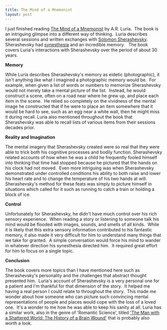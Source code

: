 ```yaml
---
title: The Mind of a Mnemonist
layout: post
---
```


I just finished reading [The Mind of a Mnemonist][1] by A.R. Luria.  The book
is an intriguing glimpse into a different way of thinking.  Luria describes
several sessions and written exchanges with [Solomon Sherashevsky][2].
Sherashevsky had [synesthesia][3] and an incredible memory.   The book covers
Luria's interactions with Sherashevsky over the period of about 30 years.

**Memory**

While Luria describes Sherashevsky's memory as eidetic
(photographic), it isn't anything like what I imagined a photographic memory
would be.  For example, when given a list of words or numbers to memorize
Sherashevsky would not merely take a mental picture of the list.  Instead, he
would construct a scene, often on a road near where he grew up, and place each
item in the scene.  He relied so completely on the vividness of the mental
image he constructed that if he were to place an item somewhere that it would
be hard to see, such as an egg near a white wall, then he might miss it during
recall. Luria also mentioned throughout the book that Sherashevsky was able to
recall lists of various items from their sessions decades prior.

**Reality and Imagination**

The mental imagery that Sherashevsky created were so real that
they were able to trick both his cognitive processes and bodily function.
Sherashevsky related accounts of how when he was a child he frequently fooled
himself into thinking that time had stopped because he pictured that the hands
on his clock had not moved.  Even more intriguing was when Sherashevsky
demonstrated under controlled conditions his ability to both raise and lower
his heart rate and to change the temperature of his two hands at will.
Sherashevsky's method for these feats was simply to picture himself in
situations which called for it such as running to catch a train or holding a
block of ice.

**Control**

Unfortunately for Sherashevsky, he didn't have much
control over his rich sensory experience.  When reading a story or listening
to someone talk his mind would be flooded with images, sounds, and smells of
all kinds.  While it is likely that this extra sensory information contributed
to his fantastic memory, it also made it very difficult for him to understand
many things that we take for granted.  A simple conversation would force his
mind to wander in whatever direction his synesthesia directed him.  It
required great effort for him to focus on a single topic.

**Conclusion**

The book covers more topics than I have mentioned here such as Sherashevsky's
personality and the challenges that abstract thought presented him.  Luria's
account of Sherashevsky is a very personal one for a patient and I'm thankful
for that dimension of the story.  It helped me having a real person I could
relate to throughout the story.  This made me wonder about how someone who can
picture such convincing mental representations of people and places would cope
with the loss of a loved one.  It's a wonder to me how he was able to keep his
sanity at all. Luria has a similar work, also in the genre of 'Romantic
Science', titled ['The Man with a Shattered World: The History of a Brain
Wound'][4] that is probably also worth a look.

   [1]: http://www.amazon.com/Mind-Mnemonist-Little-about-Memory/dp/0674576225

   [2]: http://en.wikipedia.org/wiki/Solomon_Shereshevsky

   [3]: http://en.wikipedia.org/wiki/Synesthesia

   [4]: http://www.amazon.com/gp/product/0674546253/ref=pd_lpo_k2_dp_sr_1?pf_rd_p=486539851&pf_rd_s=lpo-top-stripe-1&pf_rd_t=201&pf_rd_i=0674576225&pf_rd_m=ATVPDKIKX0DER&pf_rd_r=0SBADN0KJ3A0HVZY2VE4

